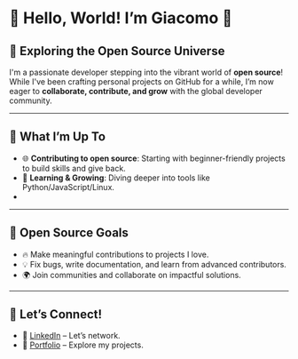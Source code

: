 # 🌟 Hello, World! I’m Giacomo 👋

## 🌱 Exploring the Open Source Universe  
I'm a passionate developer stepping into the vibrant world of **open source**! While I've been crafting personal projects on GitHub for a while, I’m now eager to **collaborate, contribute, and grow** with the global developer community.

---

## 🔭 What I’m Up To  
- 🌐 **Contributing to open source**: Starting with beginner-friendly projects to build skills and give back.  
- 📖 **Learning & Growing**: Diving deeper into tools like Python/JavaScript/Linux.
- 
---

## 📌 Open Source Goals  
- 🔥 Make meaningful contributions to projects I love.  
- 💡 Fix bugs, write documentation, and learn from advanced contributors.  
- 🌍 Join communities and collaborate on impactful solutions.

---

## 💬 Let’s Connect!  
- 💼 [LinkedIn](https://linkedin.com/in/giacomol) – Let’s network.  
- 🌟 [Portfolio](https://giacomolorenzi.info/) – Explore my projects.
